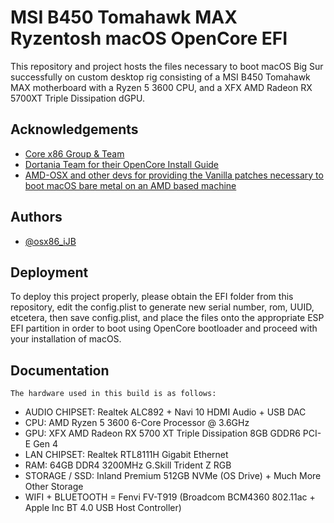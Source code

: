 
# MSI B450 Tomahawk MAX Ryzentosh macOS OpenCore EFI

This repository and project hosts the files necessary to boot macOS Big Sur successfully on custom desktop rig consisting of a MSI B450 Tomahawk MAX motherboard with a Ryzen 5 3600 CPU, and a XFX AMD Radeon RX 5700XT Triple Dissipation dGPU.

## Acknowledgements

 - [Core x86 Group & Team](https://discord.corex86.com)
 - [Dortania Team for their OpenCore Install Guide](https://dortania.github.io/OpenCore-Install-Guide/)
 - [AMD-OSX and other devs for providing the Vanilla patches necessary to boot macOS bare metal on an AMD based machine](https://github.com/AMD-OSX/AMD_Vanilla)
  
## Authors

- [@osx86_iJB](https://www.github.com/osx86-ijb)
  

## Deployment

To deploy this project properly, please obtain the EFI folder from this repository, edit the config.plist to generate new serial number, rom, UUID, etcetera, then save config.plist, and place the files onto the appropriate ESP EFI partition in order to boot using OpenCore bootloader and proceed with your installation of macOS.
  
## Documentation

```The hardware used in this build is as follows:```

- AUDIO CHIPSET: Realtek ALC892 + Navi 10 HDMI Audio + USB DAC
- CPU: AMD Ryzen 5 3600 6-Core Processor @ 3.6GHz
- GPU: XFX AMD Radeon RX 5700 XT Triple Dissipation 8GB GDDR6 PCI-E Gen 4
- LAN CHIPSET: Realtek RTL8111H Gigabit Ethernet
- RAM: 64GB DDR4 3200MHz G.Skill Trident Z RGB 
- STORAGE / SSD: Inland Premium 512GB NVMe (OS Drive) + Much More Other Storage
- WIFI + BLUETOOTH = Fenvi FV-T919 (Broadcom BCM4360 802.11ac + Apple Inc BT 4.0 USB Host Controller)
